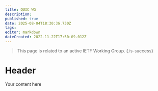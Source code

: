 ```yaml
---
title: QUIC WG
description: 
published: true
date: 2025-08-04T18:30:36.730Z
tags: 
editor: markdown
dateCreated: 2022-11-22T17:50:09.012Z
---
```


> This page is related to an active IETF Working Group.
{.is-success}
# Header
Your content here